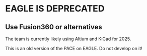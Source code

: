 # EAGLE IS DEPRECATED

## Use Fusion360 or alternatives

The team is currently likely using Altium and KiCad for 2025.

This is an old version of the PACE on EAGLE. Do not develop on it!